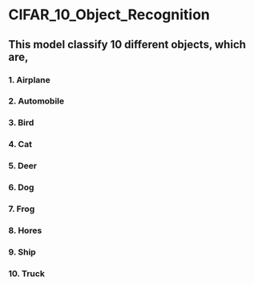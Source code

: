 # CIFAR_10_Object_Recognition
## This model classify 10 different objects, which are,
### 1. Airplane
### 2. Automobile
### 3. Bird
### 4. Cat
### 5. Deer
### 6. Dog
### 7. Frog
### 8. Hores
### 9. Ship
### 10. Truck
